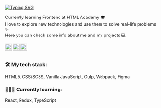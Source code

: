 [![Typing SVG](https://readme-typing-svg.herokuapp.com?color=61D9FA&lines=Hi%2C+I'm+Julia+%F0%9F%91%8B)](https://git.io/typing-svg)

Currently learning Frontend at HTML Academy 🎓<br/> 
I love to explore new technologies and use them to solve real-life problems ✨<br/> 
Here you can check some info about me and my projects 💻<br/> 

<a href="https://t.me/roaringkitty23">
  <img align="left" alt="Yuliya's Telegram" width="22px" src="https://cdn.jsdelivr.net/npm/simple-icons@v3/icons/telegram.svg" />
</a>
<a href="https://discordapp.com/users/roaringkitty#2419">
  <img align="left" alt="Yuliya's Telegram" width="22px" src="https://user-images.githubusercontent.com/104796023/171701822-6cb6c694-ca5e-4dc9-ac80-1dcc70bb1461.svg"/>
</a>
<a href="#">
  <img align="left" alt="Yuliya's Telegram" width="22px" src="https://user-images.githubusercontent.com/104796023/171705293-d980780d-3f5c-47e2-b606-a84a9aed92be.svg"/>
</a>  <br/> <br/> 

### 🛠 My tech stack:
HTML5, CSS/SCSS, Vanilla JavaScript, Gulp, Webpack, Figma<br/>

### 👩🏻‍🎓 Currently learning:
React, Redux, TypeScript <br/> <br/> 

